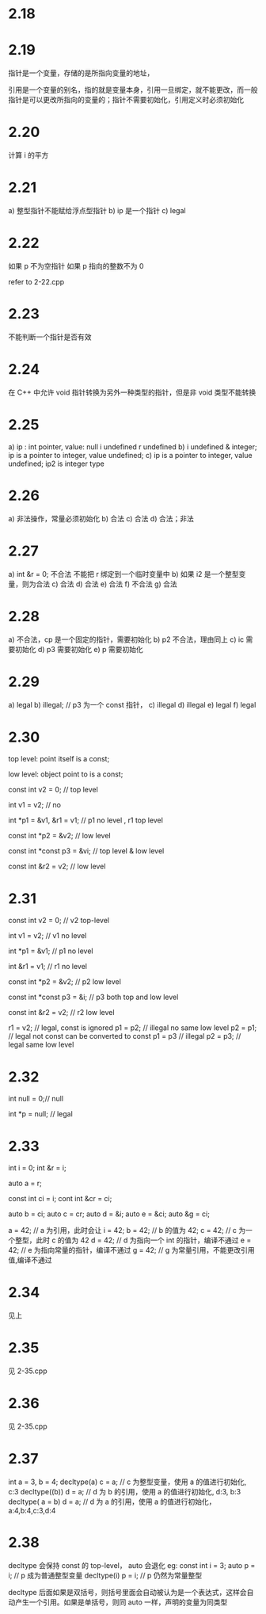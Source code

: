 # 2.18


# 2.19

指针是一个变量，存储的是所指向变量的地址，

引用是一个变量的别名，指的就是变量本身，引用一旦绑定，就不能更改，而一般指针是可以更改所指向的变量的；指针不需要初始化，引用定义时必须初始化

# 2.20

计算 i 的平方

# 2.21 

a) 整型指针不能赋给浮点型指针 
b) ip 是一个指针
c) legal

# 2.22 

如果 p 不为空指针
如果 p 指向的整数不为 0

refer to 2-22.cpp

# 2.23 

不能判断一个指针是否有效

# 2.24

在 C++ 中允许 void 指针转换为另外一种类型的指针，但是非 void 类型不能转换

# 2.25 
a) ip : int pointer, value: null
i undefined 
r undefined 
b) i undefined & integer; ip is a pointer to integer, value undefined; 
c) ip is a pointer to integer, value undefined; ip2 is integer type


# 2.26 
a) 非法操作，常量必须初始化
b) 合法
c) 合法
d) 合法；非法 

# 2.27
a) int &r = 0; 不合法 不能把 r 绑定到一个临时变量中
b) 如果 i2 是一个整型变量，则为合法
c) 合法
d) 合法
e) 合法
f) 不合法
g) 合法

# 2.28 

a) 不合法，cp 是一个固定的指针，需要初始化
b) p2 不合法，理由同上
c) ic 需要初始化
d) p3 需要初始化
e) p 需要初始化

# 2.29

a) legal
b) illegal; // p3 为一个 const 指针， 
c) illegal 
d) illegal 
e) legal 
f) legal 

# 2.30 


top level: point itself is a const;

low level: object point to is a const;

const int v2 = 0; // top level 

int v1 = v2; // no 

int *p1 = &v1, &r1 = v1; // p1 no level , r1 top level 

const int *p2 = &v2; // low level 

const int *const p3 = &vi; // top level & low level 

const  int &r2 = v2; // low level 



# 2.31 

const int v2 = 0; // v2 top-level

int v1 = v2; // v1 no level

int *p1 = &v1; // p1 no level 

int &r1 = v1; // r1 no level 

const int *p2 = &v2; // p2 low level

const int *const p3 = &i; // p3 both top and low level 

const int &r2 = v2; // r2 low level 

r1 = v2; // legal, const is ignored
p1 = p2; // illegal no same low level
p2 = p1; // legal not const can be converted to const
p1 = p3 //  illegal 
p2 = p3; // legal same low level


# 2.32 

int null = 0;//  null 

int *p = null; // legal 

# 2.33 

int i = 0;
int &r = i;

auto a = r;

const int ci = i;
cont int &cr = ci;

auto b = ci;
auto c = cr;
auto d = &i;
auto e = &ci;
auto &g = ci;


a = 42; // a 为引用，此时会让 i = 42;
b = 42; // b 的值为 42; 
c = 42; // c 为一个整型，此时 c 的值为 42
d = 42; // d 为指向一个 int 的指针，编译不通过
e = 42; // e 为指向常量的指针，编译不通过
g = 42; // g 为常量引用，不能更改引用值,编译不通过

# 2.34 

见上

# 2.35 

见 2-35.cpp 

# 2.36

见 2-35.cpp 


# 2.37 

int a = 3, b = 4;
decltype(a) c = a; // c 为整型变量，使用 a 的值进行初始化, c:3
decltype((b)) d = a; // d 为 b 的引用，使用 a 的值进行初始化, d:3, b:3
decltype( a = b) d = a; // d 为 a 的引用，使用 a 的值进行初始化，a:4,b:4,c:3,d:4 


# 2.38 

decltype 会保持 const 的 top-level， auto 会退化
eg: 
const int i = 3;
auto p = i; // p 成为普通整型变量
decltype(i) p = i; // p 仍然为常量整型

decltype 后面如果是双括号，则括号里面会自动被认为是一个表达式，这样会自动产生一个引用。如果是单括号，则同 auto 一样，声明的变量为同类型




